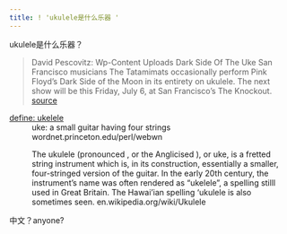 ```yaml
---
title: ! 'ukulele是什么乐器 '
---
```


<p>ukulele是什么乐器？</p>

<blockquote>
  <p>David Pescovitz: Wp-Content Uploads Dark Side Of The Uke San Francisco musicians The Tatamimats occasionally perform Pink Floyd&#8217;s Dark Side of the Moon in its entirety on ukulele. The next show will be this Friday, July 6, at San Francisco&#8217;s The Knockout.  <a href="http://www.boingboing.net/2007/07/03/dark_side_of_the_uke.html">source</a></p>
</blockquote>

<dl>
<dt><a href="http://www.google.com/search?hl=en&amp;q=define%3Aukulele&amp;btnG=Google+Search">define: ukelele</a></dt>
<dd>uke: a small guitar having four strings
wordnet.princeton.edu/perl/webwn</dd>

<dd>
<p>The ukulele (pronounced , or the Anglicised ), or uke, is a fretted string instrument which is, in its construction, essentially a smaller, four-stringed version of the guitar. In the early 20th century, the instrument&#8217;s name was often rendered as &#8220;ukelele&#8221;, a spelling stilll used in Great Britain. The Hawai&#8217;ian spelling &#8216;ukulele is also sometimes seen.
en.wikipedia.org/wiki/Ukulele</p>
</dd>
</dl>

<p>中文？anyone?</p>
